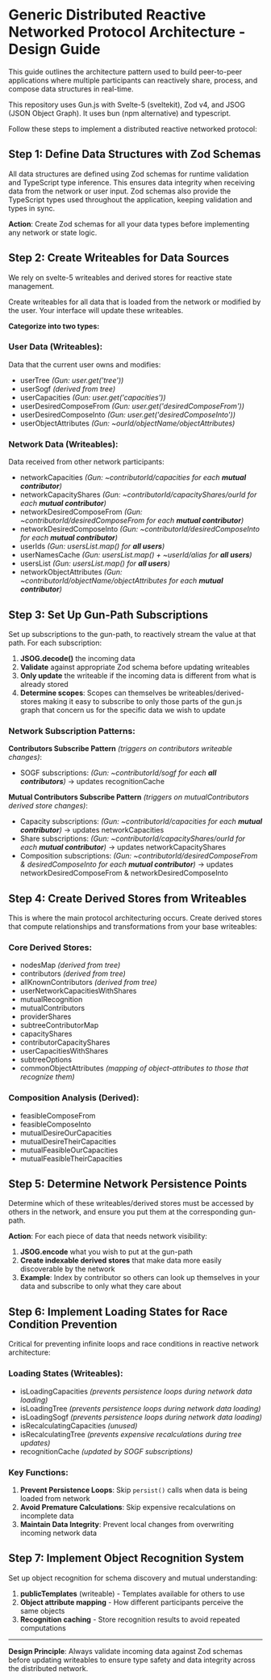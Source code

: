 # Generic Distributed Reactive Networked Protocol Architecture - Design Guide

This guide outlines the architecture pattern used to build peer-to-peer applications where multiple participants can reactively share, process, and compose data structures in real-time.

This repository uses Gun.js with Svelte-5 (sveltekit), Zod v4, and JSOG (JSON Object Graph). It uses bun (npm alternative) and typescript.

Follow these steps to implement a distributed reactive networked protocol:

## Step 1: Define Data Structures with Zod Schemas

All data structures are defined using Zod schemas for runtime validation and TypeScript type inference. This ensures data integrity when receiving data from the network or user input. Zod schemas also provide the TypeScript types used throughout the application, keeping validation and types in sync.

**Action**: Create Zod schemas for all your data types before implementing any network or state logic.

## Step 2: Create Writeables for Data Sources

We rely on svelte-5 writeables and derived stores for reactive state management.

Create writeables for all data that is loaded from the network or modified by the user. Your interface will update these writeables.

**Categorize into two types:**

### User Data (Writeables):

Data that the current user owns and modifies:

- userTree _(Gun: user.get('tree'))_
- userSogf _(derived from tree)_
- userCapacities _(Gun: user.get('capacities'))_
- userDesiredComposeFrom _(Gun: user.get('desiredComposeFrom'))_
- userDesiredComposeInto _(Gun: user.get('desiredComposeInto'))_
- userObjectAttributes _(Gun: ~ourId/objectName/objectAttributes)_

### Network Data (Writeables):

Data received from other network participants:

- networkCapacities _(Gun: ~contributorId/capacities for each **mutual contributor**)_
- networkCapacityShares _(Gun: ~contributorId/capacityShares/ourId for each **mutual contributor**)_
- networkDesiredComposeFrom _(Gun: ~contributorId/desiredComposeFrom for each **mutual contributor**)_
- networkDesiredComposeInto _(Gun: ~contributorId/desiredComposeInto for each **mutual contributor**)_
- userIds _(Gun: usersList.map() for **all users**)_
- userNamesCache _(Gun: usersList.map() + ~userId/alias for **all users**)_
- usersList _(Gun: usersList.map() for **all users**)_
- networkObjectAttributes _(Gun: ~contributorId/objectName/objectAttributes for each **mutual contributor**)_

## Step 3: Set Up Gun-Path Subscriptions

Set up subscriptions to the gun-path, to reactively stream the value at that path. For each subscription:

1. **JSOG.decode()** the incoming data
2. **Validate** against appropriate Zod schema before updating writeables
3. **Only update** the writeable if the incoming data is different from what is already stored
4. **Determine scopes**: Scopes can themselves be writeables/derived-stores making it easy to subscribe to only those parts of the gun.js graph that concern us for the specific data we wish to update

### Network Subscription Patterns:

**Contributors Subscribe Pattern** _(triggers on contributors writeable changes)_:

- SOGF subscriptions: _(Gun: ~contributorId/sogf for each **all contributors**)_ → updates recognitionCache

**Mutual Contributors Subscribe Pattern** _(triggers on mutualContributors derived store changes)_:

- Capacity subscriptions: _(Gun: ~contributorId/capacities for each **mutual contributor**)_ → updates networkCapacities
- Share subscriptions: _(Gun: ~contributorId/capacityShares/ourId for each **mutual contributor**)_ → updates networkCapacityShares
- Composition subscriptions: _(Gun: ~contributorId/desiredComposeFrom & desiredComposeInto for each **mutual contributor**)_ → updates networkDesiredComposeFrom & networkDesiredComposeInto

## Step 4: Create Derived Stores from Writeables

This is where the main protocol architecturing occurs. Create derived stores that compute relationships and transformations from your base writeables:

### Core Derived Stores:

- nodesMap _(derived from tree)_
- contributors _(derived from tree)_
- allKnownContributors _(derived from tree)_
- userNetworkCapacitiesWithShares
- mutualRecognition
- mutualContributors
- providerShares
- subtreeContributorMap
- capacityShares
- contributorCapacityShares
- userCapacitiesWithShares
- subtreeOptions
- commonObjectAttributes _(mapping of object-attributes to those that recognize them)_

### Composition Analysis (Derived):

- feasibleComposeFrom
- feasibleComposeInto
- mutualDesireOurCapacities
- mutualDesireTheirCapacities
- mutualFeasibleOurCapacities
- mutualFeasibleTheirCapacities

## Step 5: Determine Network Persistence Points

Determine which of these writeables/derived stores must be accessed by others in the network, and ensure you put them at the corresponding gun-path.

**Action**: For each piece of data that needs network visibility:

1. **JSOG.encode** what you wish to put at the gun-path
2. **Create indexable derived stores** that make data more easily discoverable by the network
3. **Example**: Index by contributor so others can look up themselves in your data and subscribe to only what they care about

## Step 6: Implement Loading States for Race Condition Prevention

Critical for preventing infinite loops and race conditions in reactive network architecture:

### Loading States (Writeables):

- isLoadingCapacities _(prevents persistence loops during network data loading)_
- isLoadingTree _(prevents persistence loops during network data loading)_
- isLoadingSogf _(prevents persistence loops during network data loading)_
- isRecalculatingCapacities _(unused)_
- isRecalculatingTree _(prevents expensive recalculations during tree updates)_
- recognitionCache _(updated by SOGF subscriptions)_

### Key Functions:

1. **Prevent Persistence Loops**: Skip `persist()` calls when data is being loaded from network
2. **Avoid Premature Calculations**: Skip expensive recalculations on incomplete data
3. **Maintain Data Integrity**: Prevent local changes from overwriting incoming network data

## Step 7: Implement Object Recognition System

Set up object recognition for schema discovery and mutual understanding:

1. **publicTemplates** (writeable) - Templates available for others to use
2. **Object attribute mapping** - How different participants perceive the same objects
3. **Recognition caching** - Store recognition results to avoid repeated computations

---

**Design Principle**: Always validate incoming data against Zod schemas before updating writeables to ensure type safety and data integrity across the distributed network.
